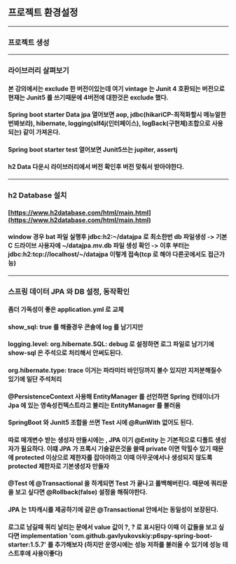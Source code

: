 ## 프로젝트 환경설정

---

### 프로젝트 생성
---

### 라이브러리 살펴보기
#### 본 강의에서는 exclude 한 버전이있는데 여기 vintage 는 Junit 4 호환되는 버전으로 현재는 Junit5 를 쓰기때문에 4버전에 대한것은 exclude 했다.
#### Spring boot starter Data jpa 열어보면 aop, jdbc(hikariCP-최적화할시 메뉴얼한번봐보라), hibernate, logging(slf4j(인터페이스), logBack(구현체)조합으로 사용되는) 같이 가져온다.
#### Spring boot starter test 열어보면 Junit5쓰는 jupiter, assertj
#### h2 Data 다운시 라이브러리에서 버전 확인후 버전 맞춰서 받아야한다.
---

### h2 Database 설치
#### [https://www.h2database.com/html/main.html](https://www.h2database.com/html/main.html)
#### window 경우 bat 파일 실행후 jdbc:h2:~/datajpa 로 최소한번 db 파일생성 -> 기본 C 드라이브 사용자에 ~/datajpa.mv.db 파일 생성 확인 -> 이후 부터는 jdbc:h2:tcp://localhost/~/datajpa 이렇게 접속(tcp 로 해야 다른곳에서도 접근가능)
---

### 스프링 데이터 JPA 와 DB 설정, 동작확인
#### 좀더 가독성이 좋은 application.yml 로 교체
####  show_sql: true 를 해줄경우 콘솔에 log 를 남기지만
#### logging.level: org.hibernate.SQL: debug 로 설정하면 로그 파일로 남기기에 show-sql 은 주석으로 처리해서 안써도된다.
#### org.hibernate.type: trace 이거는 파라미터 바인딩까지 볼수 있지만 지저분해질수 있기에 일단 주석처리

#### @PersistenceContext 사용해 EntityManager 를 선언하면 Spring 컨테이너가 Jpa 에 있는 영속성컨텍스트라고 불리는 EntityManager 를 불러옴
#### SpringBoot 와 Junit5 조합을 쓰면 Test 시에 @RunWith 없어도 된다.
#### 따로 매개변수 받는 생성자 만들시에는 , JPA 이기 @Entity 는 기본적으로 디폴트 생성자가 필요하다. 이떄 JPA 가  프록시 기술같은것을 쓸때 private 이면 막힐수 있기 때문에 protected 이상으로 제한자를 잡아야하고 이때 아무곳에서나 생성되지 않도록 protected 제한자로 기본생성자 만들자
#### @Test 에 @Transactional 을 하게되면 Test 가 끝나고 롤백해버린다. 때문에 쿼리문을 보고 싶다면 @Rollback(false) 설정을 해줘야한다.
#### JPA 는 1차캐시를 제공하기에 같은 @Transactional 안에서는 동일성이 보장된다.
#### 로그로 남길때 쿼리 날리는 문에서 value 값이 ?, ? 로 표시된다 이때 이 값들을 보고 싶다면 implementation 'com.github.gavlyukovskiy:p6spy-spring-boot-starter:1.5.7' 를 추가해보자 (하지만 운영시에는 성능 저하를 불러올 수 있기에 성능 테스트후에 사용이좋다)


